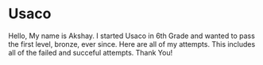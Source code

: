 # Usaco
Hello, My name is Akshay. I started Usaco in 6th Grade and wanted to pass the first level, bronze, ever since. Here are all of my attempts.
This includes all of the failed and succeful attempts.
Thank You!

